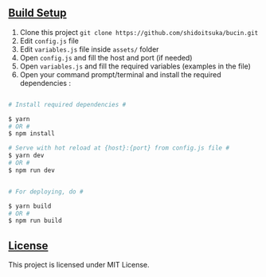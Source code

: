 
## <u>Build Setup</u>
1. Clone this project `git clone https://github.com/shidoitsuka/bucin.git`
2. Edit `config.js` file
3. Edit `variables.js` file inside `assets/` folder
4. Open `config.js` and fill the host and port (if needed)
5. Open `variables.js` and fill the required variables (examples in the file)
6. Open your command prompt/terminal and install the required dependencies :

```bash

# Install required dependencies #

$ yarn
# OR #
$ npm install

# Serve with hot reload at {host}:{port} from config.js file #
$ yarn dev
# OR #
$ npm run dev


# For deploying, do #

$ yarn build
# OR #
$ npm run build
```

## <u>License</u>
This project is licensed under MIT License.
